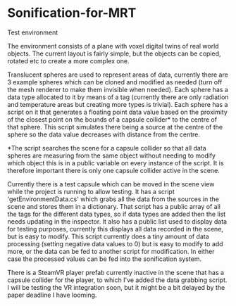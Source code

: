 # Sonification-for-MRT

Test environment

The environment consists of a plane with voxel digital twins of real world objects. The current layout is fairly simple, but the objects can be copied, rotated etc to create a more complex one.

Translucent spheres are used to represent areas of data, currently there are 3 example spheres which can be cloned and modified as needed (turn off the mesh renderer to make them invisible when needed). Each sphere has a data type allocated to it by means of a tag (currently there are only radiation and temperature areas but creating more types is trivial). Each sphere has a script on it that generates a floating point data value based on the proximity of the closest point on the bounds of a capsule collider* to the centre of that sphere. This script simulates there being a source at the centre of the sphere so the data value decreases with distance from the centre.

*The script searches the scene for a capsule collider so that all data spheres are measuring from the same object without needing to modify which object this is in a public variable on every instance of the script. It is therefore important there is only one capsule collider active in the scene. 

Currently there is a test capsule which can be moved in the scene view while the project is running to allow testing. It has a script 'getEnvironmentData.cs' which grabs all the data from the sources in the scene and stores them in a dictionary. That script has a public array of all the tags for the different data types, so if data types are added then the list needs updating in the inspector. It also has a public list used to display data for testing purposes, currently this displays all data recorded in the scene, but is easy to modify. This script currently does a tiny amount of data processing (setting negative data values to 0) but is easy to modify to add more, or the data can be fed to another script for modification. In either case the processed values can be fed into the sonification system.

There is a SteamVR player prefab currently inactive in the scene that has a capsule collider for the player, to which I've added the data grabbing script. I will be testing the VR integration soon, but it might be a bit delayed by the paper deadline I have looming.
